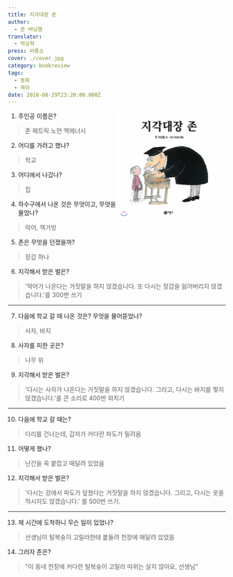 ```yaml
---
title: 지각대장 존
author: 
  - 존 버닝햄
translator: 
  - 박상희
press: 비룡소
cover: ./cover.jpg
category: bookreview
tags: 
  - 동화
  - 육아
date: 2018-08-29T23:20:00.000Z
---
```

<div>
<div style="width:250px; float:right;">
<img src="./cover.jpg" >
</div>  
</div>

1. 주인공 이름은?
> 존 패트릭 노먼 맥헤너시
2. 어디를 가려고 했나?
> 학교
3. 어디에서 나갔나?
> 집
4. 하수구에서 나온 것은 무엇이고, 무엇을 물었나?
> 악어, 책가방
5. 존은 무엇을 던졌을까?
> 장갑 하나
6. 지각해서 받은 벌은?
> '악어가 나온다는 거짓말을 하지 않겠습니다. 또 다시는 장갑을 잃어버리지 않겠습니다.'를 300번 쓰기

---
7. 다음에 학교 갈 때 나온 것은? 무엇을 물어뜯었나?
> 사자, 바지
8. 사자를 피한 곳은?
> 나무 위
9. 지각해서 받은 벌은?
> '다시는 사자가 나온다는 거짓말을 하지 않겠습니다. 그리고, 다시는 바지를 찢지 않겠습니다.'를 큰 소리로 400번 외치기

---
10. 다음에 학교 갈 때는?
> 다리를 건너는데, 갑자가 커다란 파도가 밀려옴
11. 어떻게 했나?
> 난간을 꼭 붙잡고 매달려 있었음
12. 지각해서 받은 벌은?
> '다시는 강에서 파도가 덮쳤다는 거짓말을 하지 않겠습니다. 그리고, 다시는 옷을 적시지도 않겠습니다.' 를 500번 쓰기.

---
13. 제 시간에 도착하니 무슨 일이 있었나?
> 선생님이 털복숭이 고릴라한테 붙들려 천장에 매달려 있었음
14. 그러자 존은?
> "이 동네 천장에 커다란 털복숭이 고릴라 따위는 살지 않아요, 선생님"
